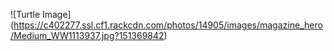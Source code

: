 ![Turtle Image] (https://c402277.ssl.cf1.rackcdn.com/photos/14905/images/magazine_hero/Medium_WW1113937.jpg?151369842)
